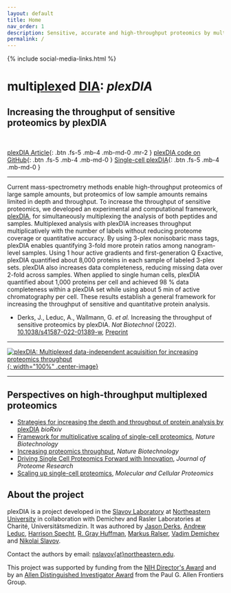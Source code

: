 ```yaml
---
layout: default
title: Home
nav_order: 1
description: Sensitive, accurate and high-throughput proteomics by multiplexed data-independent acquisition (plexDIA). plexDIA for increasing proteomics throughput | Slavov Laboratory and single-cell proteomics center
permalink: /
---
```

{% include social-media-links.html %}

# multi<u>plex</u>ed <u>DIA</u>: *plexDIA*
<!-- {: .fs-6 .fw-300}  {: .fs-9 }   long_title: Multiplexed data-independent acquisition: plexDIA -->

## Increasing the throughput of sensitive proteomics by plexDIA

&nbsp;


[plexDIA Article][plexDIA_Nature]{: .btn .fs-5 .mb-4 .mb-md-0 .mr-2 }
[plexDIA code on GitHub][plexDIA_Code]{: .btn .fs-5 .mb-4 .mb-md-0 }
[Single-cell plexDIA](https://scp.slavovlab.net/plexDIA){: .btn .fs-5 .mb-4 .mb-md-0 }

------------

Current mass-spectrometry methods enable high-throughput proteomics of large sample amounts, but proteomics of low sample amounts remains limited in depth and throughput. To increase the throughput of sensitive proteomics, we developed an experimental and computational framework, [plexDIA][plexDIA_Nature], for simultaneously multiplexing the analysis of both peptides and samples. Multiplexed analysis with plexDIA increases throughput multiplicatively with the number of labels without reducing proteome coverage or quantitative accuracy. By using 3-plex nonisobaric mass tags, plexDIA enables quantifying 3-fold more protein ratios among nanogram-level samples. Using 1 hour active gradients and first-generation Q Exactive, plexDIA quantified about 8,000 proteins in each sample of labeled 3-plex sets. plexDIA also increases data completeness, reducing missing data over 2-fold across samples. When applied to single human cells, plexDIA quantified about 1,000 proteins per cell and achieved 98 % data completeness within a plexDIA set while using about 5 min of active chromatography per cell. These results establish a general framework for increasing the throughput of sensitive and quantitative protein analysis.


* Derks, J., Leduc, A., Wallmann, G. *et al.* Increasing the throughput of sensitive proteomics by plexDIA. *Nat Biotechnol* (2022). [10.1038/s41587-022-01389-w][plexDIA_Nature],  [Preprint][plexDIA_Article]


------------


[![plexDIA: Multiplexed data-independent acquisition for increasing proteomics throughput](https://scp.slavovlab.net/Figs/plexDIA_4.png){: width="100%" .center-image}](https://scp.slavovlab.net/plexDIA)


------------



## Perspectives on high-throughput multiplexed proteomics
* [Strategies for increasing the depth and throughput of protein analysis by plexDIA](https://www.biorxiv.org/content/10.1101/2022.11.05.515287v2)  *bioRxiv*
* [Framework for multiplicative scaling of single-cell proteomics](https://www.nature.com/articles/s41587-022-01411-1), *Nature Biotechnology*
* [Increasing proteomics throughput](https://www.nature.com/articles/s41587-021-00881-z), *Nature Biotechnology*
* [Driving Single Cell Proteomics Forward with Innovation](https://pubmed.ncbi.nlm.nih.gov/34597050/), *Journal of Proteome Research*
* [Scaling up single-cell proteomics](https://doi.org/10.1016/j.mcpro.2021.100179), *Molecular and Cellular Proteomics*



## About the project

plexDIA is a project developed in the [Slavov Laboratory](https://slavovlab.net) at [Northeastern University](https://www.northeastern.edu/) in collaboration with Demichev and Rasler Laboratories at Charité, Universitätsmedizin. It was authored by [Jason Derks](https://slavovlab.net/people.htm), [Andrew Leduc](http://andrewdleduc.com/), [Harrison Specht](http://harrisonspecht.com), [R. Gray Huffman](https://slavovlab.net/people.htm), [Markus Ralser](https://www.crick.ac.uk/research/labs/markus-ralser), [Vadim Demichev](https://github.com/vdemichev) and [Nikolai Slavov](https://coe.northeastern.edu/people/slavov-nikolai/).   


Contact the authors by email: [nslavov\{at\}northeastern.edu](mailto:nslavov@northeastern.edu).

This project was supported by funding from the [NIH Director's Award](https://projectreporter.nih.gov/project_info_description.cfm?aid=9167004&icde=31336575) and by an [Allen Distinguished Investigator Award](https://alleninstitute.org/what-we-do/frontiers-group/distinguished-investigators/projects/tracking-proteome-dynamics-single-cells) from the Paul G. Allen Frontiers Group.


[plexDIA_Article]: https://doi.org/10.1101/2021.11.03.467007 "Multiplexed data-independent acquisition by plexDIA"
[plexDIA_Nature]: https://doi.org/10.1038/s41587-022-01389-w "Derks, J., Slavov, N. et al. Increasing the throughput of sensitive proteomics by plexDIA. Nat Biotechnol (2022)"
[plexDIA_Code]: https://github.com/SlavovLab/plexDIA "plexDIA data analysis pipeline repository"

